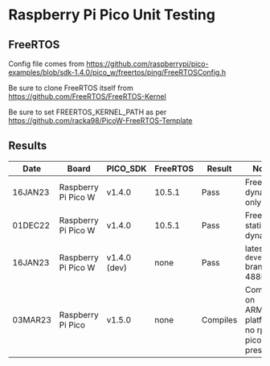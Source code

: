 # Raspberry Pi Pico Unit Testing

## FreeRTOS

Config file comes from https://github.com/raspberrypi/pico-examples/blob/sdk-1.4.0/pico_w/freertos/ping/FreeRTOSConfig.h

Be sure to clone FreeRTOS itself from https://github.com/FreeRTOS/FreeRTOS-Kernel

Be sure to set FREERTOS_KERNEL_PATH as per https://github.com/racka98/PicoW-FreeRTOS-Template

## Results

|   Date  | Board                | PICO_SDK     | FreeRTOS | Result  | Notes |
| ------- | -------------------- | ------------ | -------- | -------- | ----- |
| 16JAN23 | Raspberry Pi Pico W  | v1.4.0       |  10.5.1  | Pass     | FreeRTOS dynamic only
| 01DEC22 | Raspberry Pi Pico W  | v1.4.0       |  10.5.1  | Pass     | FreeRTOS static + dynamic
| 16JAN23 | Raspberry Pi Pico W  | v1.4.0 (dev) |  none    | Pass     | latest `develop` branch 488bd
| 03MAR23 | Raspberry Pi Pico    | v1.5.0       |  none    | Compiles | Compiled on ARM64 platform, no rpi pico present
